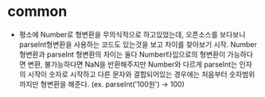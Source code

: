 # common

- 평소에 Number로 형변환을 무의식적으로 하고있었는데, 오픈소스를 보다보니 parseInt형변환을 사용하는 코드도 있는것을 보고 차이를 찾아보기 시작. Number 형변환과 parseInt 형변환의 차이는 둘다 Number타입으로의 형변환이 가능하다면 변환, 불가능하다면 NaN을 반환해주지만 Number와 다르게 parseInt는 인자의 시작이 숫자로 시작하고 다른 문자와 결합되어있는 경우에는 처음부터 숫자범위까지만 형변환을 해준다. (ex. parseInt('100원') -> 100)
